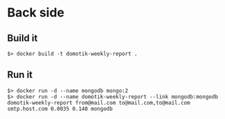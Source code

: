 # Back side

## Build it

```
$> docker build -t domotik-weekly-report .
```

## Run it

```
$> docker run -d --name mongodb mongo:2
$> docker run -d --name domotik-weekly-report --link mongodb:mongodb domotik-weekly-report from@mail.com to@mail.com,to@mail.com smtp.host.com 0.0035 0.148 mongodb
```
